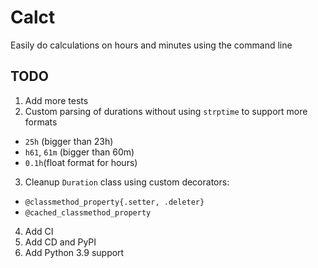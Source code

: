 # Calct
Easily do calculations on hours and minutes using the command line

## TODO
1. Add more tests
2. Custom parsing of durations without using `strptime` to support more formats
 - `25h` (bigger than 23h)
 - `h61`, `61m` (bigger than 60m)
 - `0.1h`(float format for hours)
3. Cleanup `Duration` class using custom decorators:
 - `@classmethod_property{.setter, .deleter}`
 - `@cached_classmethod_property`
4. Add CI
5. Add CD and PyPI
6. Add Python 3.9 support
